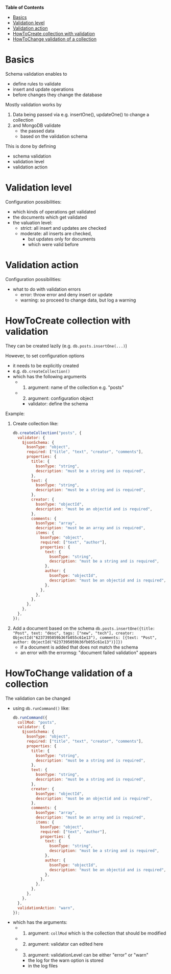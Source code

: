**Table of Contents**

- [Basics](#basics)
- [Validation level](#validation-level)
- [Validation action](#validation-action)
- [HowToCreate collection with validation](#howtocreate-collection-with-validation)
- [HowToChange validation of a collection](#howtochange-validation-of-a-collection)

# Basics

Schema validation enables to

- define rules to validate
- insert and update operations
- before changes they change the database

Mostly validation works by

1. Data being passed via e.g. insertOne(), updateOne() to change a collection
2. and MongoDB validate
   - the passed data
   - based on the validation schema

This is done by defining

- schema validation
- validation level
- validation action

# Validation level

Configuration possibilities:

- which kinds of operations get validated
- the documents which get validated
- the valuation level:
  - strict: all insert and updates are checked
  - moderate: all inserts are checked,
    - but updates only for documents
    - which were valid before

# Validation action

Configuration possibilities:

- what to do with validation errors
  - error: throw error and deny insert or update
  - warning: so proceed to change data, but log a warning

# HowToCreate collection with validation

They can be created lazily (e.g. `db.posts.insertOne(...)`)

However, to set configuration options

- it needs to be explicitly created
- e.g. `db.createCollection()`
- which has the following arguments
  - 1. argument: name of the collection e.g. "posts"
  - 2. argument: configuration object
    - validator: define the schema

Example:

1. Create collection like:
   ```javascript
   db.createCollection("posts", {
     validator: {
       $jsonSchema: {
         bsonType: "object",
         required: ["title", "text", "creator", "comments"],
         properties: {
           title: {
             bsonType: "string",
             description: "must be a string and is required",
           },
           text: {
             bsonType: "string",
             description: "must be a string and is required",
           },
           creator: {
             bsonType: "objectId",
             description: "must be an objectid and is required",
           },
           comments: {
             bsonType: "array",
             description: "must be an array and is required",
             items: {
               bsonType: "object",
               required: ["text", "author"],
               properties: {
                 text: {
                   bsonType: "string",
                   description: "must be a string and is required",
                 },
                 author: {
                   bsonType: "objectId",
                   description: "must be an objectid and is required",
                 },
               },
             },
           },
         },
       },
     },
   });
   ```
2. Add a document based on the schema `db.posts.insertOne({title: "Post", text: "desc", tags: ["new", "tech"], creator: ObjectId("6237395059b36fb055c61e13"), comments: [{text: "Post", author: ObjectId("6237395059b36fb055c61e13")}]})`
   - if a document is added that does not match the schema
   - an error with the errormsg: "document failed validation" appears

# HowToChange validation of a collection

The validation can be changed

- using `db.runCommand()` like:
  ```javascript
  db.runCommand({
    collMod: "posts",
    validator: {
      $jsonSchema: {
        bsonType: "object",
        required: ["title", "text", "creator", "comments"],
        properties: {
          title: {
            bsonType: "string",
            description: "must be a string and is required",
          },
          text: {
            bsonType: "string",
            description: "must be a string and is required",
          },
          creator: {
            bsonType: "objectId",
            description: "must be an objectid and is required",
          },
          comments: {
            bsonType: "array",
            description: "must be an array and is required",
            items: {
              bsonType: "object",
              required: ["text", "author"],
              properties: {
                text: {
                  bsonType: "string",
                  description: "must be a string and is required",
                },
                author: {
                  bsonType: "objectId",
                  description: "must be an objectid and is required",
                },
              },
            },
          },
        },
      },
    },
    validationAction: "warn",
  });
  ```
- which has the arguments:
  - 1. argument: `collMod` which is the collection that should be modified
  - 2. argument: validator can edited here
  - 3. argument: validationLevel can be either "error" or "warn"
    - the log for the warn option is stored
    - in the log files
